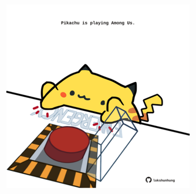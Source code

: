 <!-- built at 26/02/2024, 12:00:48 UTC -->
<p align="center">
  <img width="500" height="500" src="./ReadmeImage.svg">
</p>
